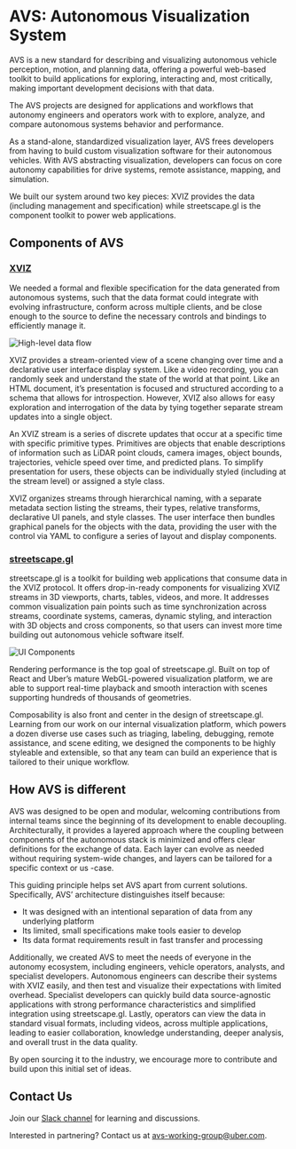 # AVS: Autonomous Visualization System

AVS is a new standard for describing and visualizing autonomous vehicle perception, motion, and
planning data, offering a powerful web-based toolkit to build applications for exploring,
interacting and, most critically, making important development decisions with that data.

The AVS projects are designed for applications and workflows that autonomy engineers and operators
work with to explore, analyze, and compare autonomous systems behavior and performance.

As a stand-alone, standardized visualization layer, AVS frees developers from having to build custom
visualization software for their autonomous vehicles. With AVS abstracting visualization, developers
can focus on core autonomy capabilities for drive systems, remote assistance, mapping, and
simulation.

We built our system around two key pieces: XVIZ provides the data (including management and
specification) while streetscape.gl is the component toolkit to power web applications.

## Components of AVS

### [XVIZ](https://github.com/uber/xviz/blob/master/docs/README.md)

We needed a formal and flexible specification for the data generated from autonomous systems, such
that the data format could integrate with evolving infrastructure, conform across multiple clients,
and be close enough to the source to define the necessary controls and bindings to efficiently
manage it.

![High-level data flow](https://github.com/uber/xviz/raw/master/docs/overview/images/data-flow.png)

XVIZ provides a stream-oriented view of a scene changing over time and a declarative user interface
display system. Like a video recording, you can randomly seek and understand the state of the world
at that point. Like an HTML document, it’s presentation is focused and structured according to a
schema that allows for introspection. However, XVIZ also allows for easy exploration and
interrogation of the data by tying together separate stream updates into a single object.

An XVIZ stream is a series of discrete updates that occur at a specific time with specific primitive
types. Primitives are objects that enable descriptions of information such as LiDAR point clouds,
camera images, object bounds, trajectories, vehicle speed over time, and predicted plans. To
simplify presentation for users, these objects can be individually styled (including at the stream
level) or assigned a style class.

XVIZ organizes streams through hierarchical naming, with a separate metadata section listing the
streams, their types, relative transforms, declarative UI panels, and style classes. The user
interface then bundles graphical panels for the objects with the data, providing the user with the
control via YAML to configure a series of layout and display components.

### [streetscape.gl](/docs/README.md)

streetscape.gl is a toolkit for building web applications that consume data in the XVIZ protocol. It
offers drop-in-ready components for visualizing XVIZ streams in 3D viewports, charts, tables,
videos, and more. It addresses common visualization pain points such as time synchronization across
streams, coordinate systems, cameras, dynamic styling, and interaction with 3D objects and cross
components, so that users can invest more time building out autonomous vehicle software itself.

![UI Components](./images/ui-controls.png)

Rendering performance is the top goal of streetscape.gl. Built on top of React and Uber’s mature
WebGL-powered visualization platform, we are able to support real-time playback and smooth
interaction with scenes supporting hundreds of thousands of geometries.

Composability is also front and center in the design of streetscape.gl. Learning from our work on
our internal visualization platform, which powers a dozen diverse use cases such as triaging,
labeling, debugging, remote assistance, and scene editing, we designed the components to be highly
styleable and extensible, so that any team can build an experience that is tailored to their unique
workflow.

## How AVS is different

AVS was designed to be open and modular, welcoming contributions from internal teams since the
beginning of its development to enable decoupling. Architecturally, it provides a layered approach
where the coupling between components of the autonomous stack is minimized and offers clear
definitions for the exchange of data. Each layer can evolve as needed without requiring system-wide
changes, and layers can be tailored for a specific context or us -case.

This guiding principle helps set AVS apart from current solutions. Specifically, AVS’ architecture
distinguishes itself because:

- It was designed with an intentional separation of data from any underlying platform
- Its limited, small specifications make tools easier to develop
- Its data format requirements result in fast transfer and processing

Additionally, we created AVS to meet the needs of everyone in the autonomy ecosystem, including
engineers, vehicle operators, analysts, and specialist developers. Autonomous engineers can describe
their systems with XVIZ easily, and then test and visualize their expectations with limited
overhead. Specialist developers can quickly build data source-agnostic applications with strong
performance characteristics and simplified integration using streetscape.gl. Lastly, operators can
view the data in standard visual formats, including videos, across multiple applications, leading to
easier collaboration, knowledge understanding, deeper analysis, and overall trust in the data
quality.

By open sourcing it to the industry, we encourage more to contribute and build upon this initial set
of ideas.

## Contact Us

Join our
[Slack channel](https://join.slack.com/t/streetscapexviz/shared_invite/enQtNTUyMDEwNzU4OTEyLTBjYTI0NzQ4MjZhNjkyMDY3Y2Q0YmVkMDlhMTJlODFmM2QwYjMzNTBhNmI3YzZhMjFhZjk5NmZhMTMzNDcwMzY)
for learning and discussions.

Interested in partnering? Contact us at
[avs-working-group@uber.com](mailto:avs-working-group@uber.com).
